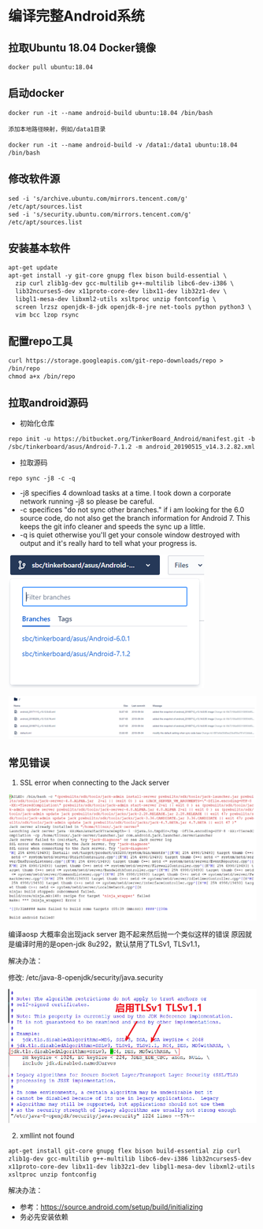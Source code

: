 # 编译完整Android系统

## 拉取Ubuntu 18.04 Docker镜像

```
docker pull ubuntu:18.04
```


## 启动docker

```
docker run -it --name android-build ubuntu:18.04 /bin/bash

添加本地路径映射，例如/data1目录

docker run -it --name android-build -v /data1:/data1 ubuntu:18.04 /bin/bash
```

## 修改软件源

```
sed -i 's/archive.ubuntu.com/mirrors.tencent.com/g' /etc/apt/sources.list
sed -i 's/security.ubuntu.com/mirrors.tencent.com/g' /etc/apt/sources.list
```

## 安装基本软件

```
apt-get update
apt-get install -y git-core gnupg flex bison build-essential \
  zip curl zlib1g-dev gcc-multilib g++-multilib libc6-dev-i386 \
  lib32ncurses5-dev x11proto-core-dev libx11-dev lib32z1-dev \
  libgl1-mesa-dev libxml2-utils xsltproc unzip fontconfig \
  screen lrzsz openjdk-8-jdk openjdk-8-jre net-tools python python3 \
  vim bcc lzop rsync
```

## 配置repo工具

```
curl https://storage.googleapis.com/git-repo-downloads/repo > /bin/repo
chmod a+x /bin/repo
```

## 拉取android源码

* 初始化仓库

```
repo init -u https://bitbucket.org/TinkerBoard_Android/manifest.git -b /sbc/tinkerboard/asus/Android-7.1.2 -m android_20190515_v14.3.2.82.xml
```

* 拉取源码

```
repo sync -j8 -c -q
```

* -j8 specifies 4 download tasks at a time. I took down a corporate network running -j8 so please be careful.
* -c specifices "do not sync other branches." if i am looking for the 6.0 source code, do not also get the branch information for Android 7. This keeps the git info cleaner and speeds the sync up a little.
* -q is quiet otherwise you'll get your console window destroyed with output and it's really hard to tell what your progress is.




![20210521_154032_97](image/20210521_154032_97.png)

![20210521_154022_46](image/20210521_154022_46.png)


## 常见错误

1. SSL error when connecting to the Jack server

![20210520_173630_90](image/20210520_173630_90.png)

编译aosp 大概率会出现jack server 跑不起来然后抛一个类似这样的错误
原因就是编译时用的是open-jdk 8u292，默认禁用了TLSv1, TLSv1.1，


解决办法：

修改: /etc/java-8-openjdk/security/java.security

![20210520_174236_83](image/20210520_174236_83.png)


2. xmllint not found

```
apt-get install git-core gnupg flex bison build-essential zip curl zlib1g-dev gcc-multilib g++-multilib libc6-dev-i386 lib32ncurses5-dev x11proto-core-dev libx11-dev lib32z1-dev libgl1-mesa-dev libxml2-utils xsltproc unzip fontconfig
```

解决办法：

* 参考：<https://source.android.com/setup/build/initializing>
* 务必先安装依赖
